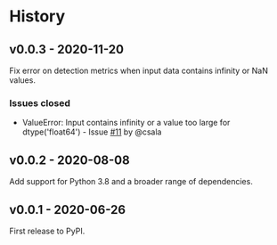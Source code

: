# History

## v0.0.3 - 2020-11-20

Fix error on detection metrics when input data contains infinity or NaN values.

### Issues closed

* ValueError: Input contains infinity or a value too large for dtype('float64') - Issue [#11](https://github.com/sdv-dev/SDMetrics/issues/11) by @csala

## v0.0.2 - 2020-08-08

Add support for Python 3.8 and a broader range of dependencies.

## v0.0.1 - 2020-06-26

First release to PyPI.
